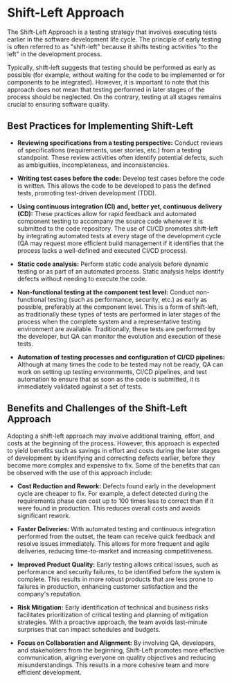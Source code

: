 # Shift-Left Approach

The Shift-Left Approach is a testing strategy that involves executing tests earlier in the software development life cycle. The principle of early testing is often referred to as "shift-left" because it shifts testing activities "to the left" in the development process. 

Typically, shift-left suggests that testing should be performed as early as possible (for example, without waiting for the code to be implemented or for components to be integrated). However, it is important to note that this approach does not mean that testing performed in later stages of the process should be neglected. On the contrary, testing at all stages remains crucial to ensuring software quality. 

## Best Practices for Implementing Shift-Left 

- **Reviewing specifications from a testing perspective:** Conduct reviews of specifications (requirements, user stories, etc.) from a testing standpoint. These review activities often identify potential defects, such as ambiguities, incompleteness, and inconsistencies. 

- **Writing test cases before the code:** Develop test cases before the code is written. This allows the code to be developed to pass the defined tests, promoting test-driven development (TDD). 

- **Using continuous integration (CI) and, better yet, continuous delivery (CD):** These practices allow for rapid feedback and automated component testing to accompany the source code whenever it is submitted to the code repository. The use of CI/CD promotes shift-left by integrating automated tests at every stage of the development cycle (QA may request more efficient build management if it identifies that the process lacks a well-defined and executed CI/CD process). 

- **Static code analysis:** Perform static code analysis before dynamic testing or as part of an automated process. Static analysis helps identify defects without needing to execute the code. 

- **Non-functional testing at the component test level:** Conduct non-functional testing (such as performance, security, etc.) as early as possible, preferably at the component level. This is a form of shift-left, as traditionally these types of tests are performed in later stages of the process when the complete system and a representative testing environment are available. Traditionally, these tests are performed by the developer, but QA can monitor the evolution and execution of these tests. 

- **Automation of testing processes and configuration of CI/CD pipelines:** Although at many times the code to be tested may not be ready, QA can work on setting up testing environments, CI/CD pipelines, and test automation to ensure that as soon as the code is submitted, it is immediately validated against a set of tests.

## Benefits and Challenges of the Shift-Left Approach

Adopting a shift-left approach may involve additional training, effort, and costs at the beginning of the process. However, this approach is expected to yield benefits such as savings in effort and costs during the later stages of development by identifying and correcting defects earlier, before they become more complex and expensive to fix. Some of the benefits that can be observed with the use of this approach include:

- **Cost Reduction and Rework:** Defects found early in the development cycle are cheaper to fix. For example, a defect detected during the requirements phase can cost up to 100 times less to correct than if it were found in production. This reduces overall costs and avoids significant rework.

- **Faster Deliveries:** With automated testing and continuous integration performed from the outset, the team can receive quick feedback and resolve issues immediately. This allows for more frequent and agile deliveries, reducing time-to-market and increasing competitiveness.

- **Improved Product Quality:** Early testing allows critical issues, such as performance and security failures, to be identified before the system is complete. This results in more robust products that are less prone to failures in production, enhancing customer satisfaction and the company's reputation.

- **Risk Mitigation:** Early identification of technical and business risks facilitates prioritization of critical testing and planning of mitigation strategies. With a proactive approach, the team avoids last-minute surprises that can impact schedules and budgets.

- **Focus on Collaboration and Alignment:** By involving QA, developers, and stakeholders from the beginning, Shift-Left promotes more effective communication, aligning everyone on quality objectives and reducing misunderstandings. This results in a more cohesive team and more efficient development.
